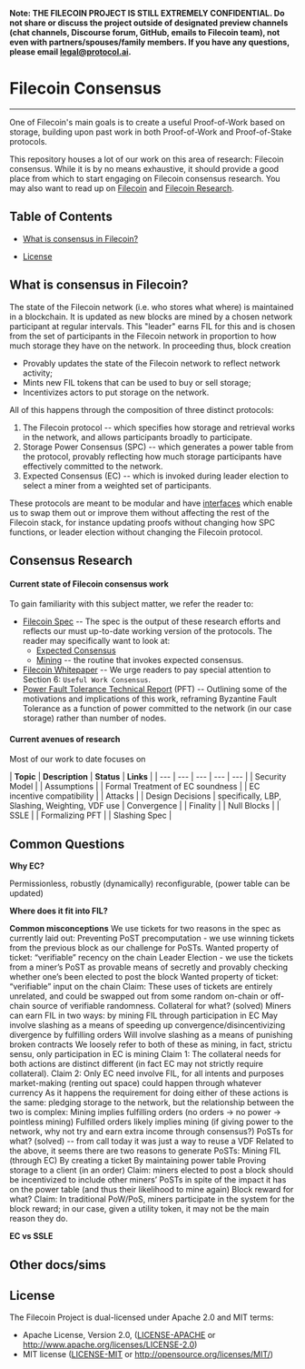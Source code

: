 **Note: THE FILECOIN PROJECT IS STILL EXTREMELY CONFIDENTIAL. Do not share or discuss the project outside of designated preview channels (chat channels, Discourse forum, GitHub, emails to Filecoin team), not even with partners/spouses/family members. If you have any questions, please email legal@protocol.ai.**

# Filecoin Consensus
---

One of Filecoin's main goals is to create a useful Proof-of-Work based on storage, building upon past work in both Proof-of-Work and Proof-of-Stake protocols.

This repository houses a lot of our work on this area of research: Filecoin consensus. While it is by no means exhaustive, it should provide a good place from which to start engaging on Filecoin consensus research. You may also want to read up on [Filecoin](https://github.com/filecoin-project/specs) and [Filecoin Research](https://github.com/filecoin-project/research).

## Table of Contents

- [What is consensus in Filecoin?](#what-is-consensus-in-filecoin?)

- [License](#license)

## What is consensus in Filecoin?

The state of the Filecoin network (i.e. who stores what where) is maintained in a blockchain. It is updated as new blocks are mined by a chosen network participant at regular intervals. This "leader" earns FIL for this and is chosen from the set of participants in the Filecoin network in proportion to how much storage they have on the network. In proceeding thus, block creation
- Provably updates the state of the Filecoin network to reflect network activity;
- Mints new FIL tokens that can be used to buy or sell storage;
- Incentivizes actors to put storage on the network. 

All of this happens through the composition of three distinct protocols:
1. The Filecoin protocol -- which specifies how storage and retrieval works in the network, and allows participants broadly to participate.
1. Storage Power Consensus (SPC) -- which generates a power table from the protocol, provably reflecting how much storage participants have effectively committed to the network.
1. Expected Consensus (EC) -- which is invoked during leader election to select a miner from a weighted set of participants.

These protocols are meant to be modular and have [interfaces](link) which enable us to swap them out or improve them without affecting the rest of the Filecoin stack, for instance updating proofs without changing how SPC functions, or leader election without changing the Filecoin protocol.

## Consensus Research

#### Current state of Filecoin consensus work

To gain familiarity with this subject matter, we refer the reader to:
- [Filecoin Spec](https://github.com/filecoin-project/specs/) -- The spec is the output of these research efforts and reflects our must up-to-date working version of the protocols. The reader may specifically want to look at:
    - [Expected Consensus](https://github.com/filecoin-project/specs/blob/master/expected-consensus.md)
    - [Mining](https://github.com/filecoin-project/specs/blob/master/mining.md) -- the routine that invokes expected consensus.
- [Filecoin Whitepaper](https://filecoin.io/filecoin.pdf) -- We urge readers to pay special attention to Section 6: `Useful Work Consensus`.
- [Power Fault Tolerance Technical Report](https://filecoin.io/power-fault-tolerance.pdf) (PFT) -- Outlining some of the motivations and implications of this work, reframing Byzantine Fault Tolerance as a function of power committed to the network (in our case storage) rather than number of nodes.

#### Current avenues of research

Most of our work to date focuses on 

| **Topic** | **Description** | **Status** | **Links** |
| --- | --- | --- | --- | --- |
| Security Model | 
| Assumptions | 
| Formal Treatment of EC soundness | 
| EC incentive compatibility | 
| Attacks | 
| Design Decisions | specifically, LBP, Slashing, Weighting, VDF use
| Convergence | 
| Finality | 
| Null Blocks |
| SSLE |
| Formalizing PFT | 
| Slashing Spec | 


## Common Questions

**Why EC?**

Permissionless, robustly (dynamically) reconfigurable, (power table can be updated)

**Where does it fit into FIL?**

**Common misconceptions**
We use tickets for two reasons in the spec as currently laid out:
Preventing PoST precomputation - we use winning tickets from the previous block as our challenge for PoSTs.
Wanted property of ticket: “verifiable” recency on the chain
Leader Election - we use the tickets from a miner’s PoST as provable means of secretly and provably checking whether one’s been elected to post the block
Wanted property of ticket: “verifiable” input on the chain
Claim: These uses of tickets are entirely unrelated, and could be swapped out from some random on-chain or off-chain source of verifiable randomness.
Collateral for what? (solved)
Miners can earn FIL in two ways:
by mining FIL through participation in EC
May involve slashing as a means of speeding up convergence/disincentivizing divergence
by fulfilling orders
Will involve slashing as a means of punishing broken contracts
We loosely refer to both of these as mining, in fact, strictu sensu, only participation in EC is mining
Claim 1: The collateral needs for both actions are distinct different (in fact EC may not strictly require collateral).
Claim 2: Only EC need involve FIL, for all intents and purposes market-making (renting out space) could happen through whatever currency
As it happens the requirement for doing either of these actions is the same: pledging storage to the network, but the relationship between the two is complex:
Mining implies fulfilling orders (no orders -> no power -> pointless mining)
Fulfilled orders likely implies mining (if giving power to the network, why not try and earn extra income through consensus?)
PoSTs for what?  (solved) -- from call today it was just a way to reuse a VDF
Related to the above, it seems there are two reasons to generate PoSTs:
Mining FIL (through EC)
By creating a ticket
By maintaining power table
Proving storage to a client (in an order)
Claim: miners elected to post a block should be incentivized to include other miners’ PoSTs in spite of the impact it has on the power table (and thus their likelihood to mine again)
Block reward for what?
Claim: In traditional PoW/PoS, miners participate in the system for the block reward; in our case, given a utility token, it may not be the main reason they do.

**EC vs SSLE**



## Other docs/sims

## License

The Filecoin Project is dual-licensed under Apache 2.0 and MIT terms:

- Apache License, Version 2.0, ([LICENSE-APACHE](https://github.com/filecoin-project/research/blob/master/LICENSE-APACHE) or http://www.apache.org/licenses/LICENSE-2.0)
- MIT license ([LICENSE-MIT](https://github.com/filecoin-project/research/blob/master/LICENSE-MIT) or http://opensource.org/licenses/MIT/)